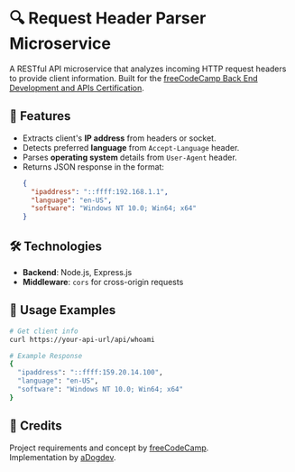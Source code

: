 # 🔍 Request Header Parser Microservice

A RESTful API microservice that analyzes incoming HTTP request headers to provide client information. Built for the [freeCodeCamp Back End Development and APIs Certification](https://www.freecodecamp.org/learn/back-end-development-and-apis/).

## 🚀 Features
- Extracts client's **IP address** from headers or socket.
- Detects preferred **language** from `Accept-Language` header.
- Parses **operating system** details from `User-Agent` header.
- Returns JSON response in the format:  
  ```json
  {
    "ipaddress": "::ffff:192.168.1.1",
    "language": "en-US",
    "software": "Windows NT 10.0; Win64; x64"
  }
  ```

## 🛠 Technologies
- **Backend**: Node.js, Express.js
- **Middleware**: `cors` for cross-origin requests

## 🧪 Usage Examples
```bash
# Get client info
curl https://your-api-url/api/whoami

# Example Response
{
  "ipaddress": "::ffff:159.20.14.100",
  "language": "en-US",
  "software": "Windows NT 10.0; Win64; x64"
}
```

## 📜 Credits
Project requirements and concept by [freeCodeCamp](https://www.freecodecamp.org/).  
Implementation by [aDogdev](https://github.com/aDogdev).
